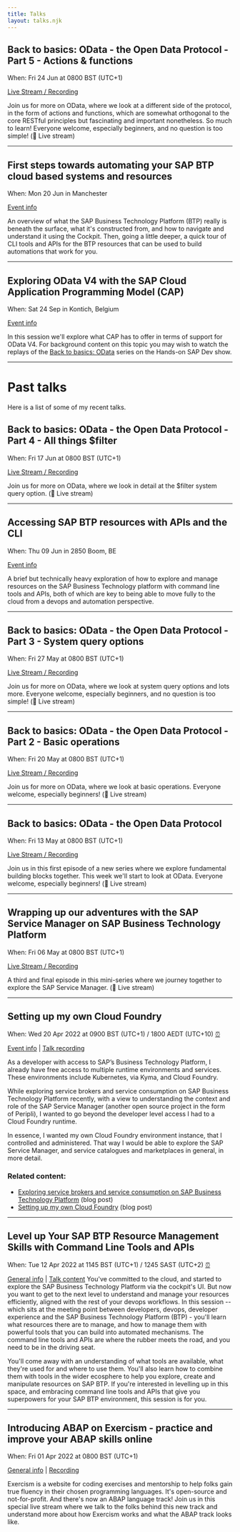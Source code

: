```yaml
---
title: Talks
layout: talks.njk
---
```


<a name="odata-basics-5-actions-and-functions"></a>
## Back to basics: OData - the Open Data Protocol - Part 5 - Actions & functions

When: Fri 24 Jun at 0800 BST (UTC+1)

[Live Stream / Recording](https://youtu.be/tmwglig2mbw)

Join us for more on OData, where we look at a different side of the protocol, in the form of actions and functions, which are somewhat orthogonal to the core RESTful principles but fascinating and important nonetheless. So much to learn! Everyone welcome, especially beginners, and no question is too simple! (🔴 Live stream)

---

<a name="first-steps-towards-automatic-your-sap-btp-cloud-based-systems-and-resources"></a>
## First steps towards automating your SAP BTP cloud based systems and resources

When: Mon 20 Jun in Manchester

[Event info](https://www.epiuselabs.com/epi-use-labs-uk-ireland-user-group-event-2022)

An overview of what the SAP Business Technology Platform (BTP) really is beneath the surface, what it's constructed from, and how to navigate and understand it using the Cockpit. Then, going a little deeper, a quick tour of CLI tools and APIs for the BTP resources that can be used to build automations that work for you.

---

<a name="exploring-odata-v4-with-cap"></a>
## Exploring OData V4 with the SAP Cloud Application Programming Model (CAP)

When: Sat 24 Sep in Kontich, Belgium

[Event info](https://groups.community.sap.com/t5/sap-insidetrack/sap-inside-track-belgium/ec-p/5203#M3)

In this session we'll explore what CAP has to offer in terms of support for OData V4. For background content on this topic you may wish to watch the replays of the [Back to basics: OData](https://www.youtube.com/playlist?list=PL6RpkC85SLQDYLiN1BobWXvvnhaGErkwj) series on the Hands-on SAP Dev show.

---

# Past talks

Here is a list of some of my recent talks.

<a name="odata-basics-4-all-things-filter"></a>
## Back to basics: OData - the Open Data Protocol - Part 4 - All things $filter

When: Fri 17 Jun at 0800 BST (UTC+1)

[Live Stream / Recording](https://youtu.be/R9JyaPYtWKs)

Join us for more on OData, where we look in detail at the $filter system query option. (🔴 Live stream)

---

<a name="accessing-sap-btp-resources-with-apis-and-the-cli"></a>
## Accessing SAP BTP resources with APIs and the CLI

When: Thu 09 Jun in 2850 Boom, BE

[Event info](https://www.flexso.com/en/events/sapdeveloperday)

A brief but technically heavy exploration of how to explore and manage resources on the SAP Business Technology platform with command line tools and APIs, both of which are key to being able to move fully to the cloud from a devops and automation perspective.

---

<a name="odata-basics-3-system-query-options"></a>
## Back to basics: OData - the Open Data Protocol - Part 3 - System query options

When: Fri 27 May at 0800 BST (UTC+1)

[Live Stream / Recording](https://youtu.be/Bln2A0_OauY)

Join us for more on OData, where we look at system query options and lots more. Everyone welcome, especially beginners, and no question is too simple! (🔴 Live stream)

---
<a name="odata-basics-2-basic-operations"></a>
## Back to basics: OData - the Open Data Protocol - Part 2 - Basic operations

When: Fri 20 May at 0800 BST (UTC+1)

[Live Stream / Recording](https://youtu.be/f9w61GxMztY)

Join us for more on OData, where we look at basic operations. Everyone welcome, especially beginners! (🔴 Live stream)

---

<a name="odata-basics-1-introduction"></a>
## Back to basics: OData - the Open Data Protocol

When: Fri 13 May at 0800 BST (UTC+1)

[Live Stream / Recording](https://youtu.be/O3OU2rSUqs0)

Join us in this first episode of a new series where we explore fundamental building blocks together. This week we'll start to look at OData. Everyone welcome, especially beginners! (🔴 Live stream)

---

<a name="wrapping-up-our-adventures-with-the-sap-service-manager-on-sap-business-technology-platform"></a>
## Wrapping up our adventures with the SAP Service Manager on SAP Business Technology Platform

When: Fri 06 May at 0800 BST (UTC+1)

[Live Stream / Recording](https://www.youtube.com/watch?v=5_Ns0ihQPD4)

A third and final episode in this mini-series where we journey together to explore the SAP Service Manager. (🔴 Live stream)

---

<a name="setting-up-my-own-cloud-foundry"></a>
## Setting up my own Cloud Foundry

When: Wed 20 Apr 2022 at 0900 BST (UTC+1) / 1800 AEDT (UTC+10) [⏰](https://www.timeanddate.com/worldclock/converter.html?iso=20220420T080000&p1=302&p2=240)

[Event info](https://blogs.sap.com/2022/03/21/sitsyd-sap-tech-night-sydney-april-20th-2022/) | [Talk recording](https://www.youtube.com/watch?v=o2NKhW2z9eg)

As a developer with access to SAP’s Business Technology Platform, I already have free access to multiple runtime environments and services. These environments include Kubernetes, via Kyma, and Cloud Foundry.

While exploring service brokers and service consumption on SAP Business Technology Platform recently, with a view to understanding the context and role of the SAP Service Manager (another open source project in the form of Peripli), I wanted to go beyond the developer level access I had to a Cloud Foundry runtime.

In essence, I wanted my own Cloud Foundry environment instance, that I controlled and administered. That way I would be able to explore the SAP Service Manager, and service catalogues and marketplaces in general, in more detail.

### Related content:

* [Exploring service brokers and service consumption on SAP Business Technology Platform](https://blogs.sap.com/2022/03/08/exploring-service-brokers-and-cf-on-sap-business-technology-platform/) (blog post)
* [Setting up my own Cloud Foundry](https://qmacro.org/blog/posts/2022/03/14/setting-up-my-own-cloud-foundry/) (blog post)

---

<a name="level-up-your-sap-btp-resource-management-skills-with-command-line-tools-and-apis"></a>
## Level up Your SAP BTP Resource Management Skills with Command Line Tools and APIs

When: Tue 12 Apr 2022 at 1145 BST (UTC+1) / 1245 SAST (UTC+2) [⏰](https://www.timeanddate.com/worldclock/converter.html?iso=20220412T104500&p1=302&p2=111)

[General info](https://www.masteringsapconferences.com/3in1/agenda2022/) | [Talk content](https://github.com/qmacro/mastering-sap-2022)
You've committed to the cloud, and started to explore the SAP Business Technology Platform via the cockpit's UI. But now you want to get to the next level to understand and manage your resources efficiently, aligned with the rest of your devops workflows. In this session -- which sits at the meeting point between developers, devops, developer experience and the SAP Business Technology Platform (BTP) - you'll learn what resources there are to manage, and how to manage them with powerful tools that you can build into automated mechanisms. The command line tools and APIs are where the rubber meets the road, and you need to be in the driving seat.

You'll come away with an understanding of what tools are available, what they're used for and where to use them. You'll also learn how to combine them with tools in the wider ecosphere to help you explore, create and manipulate resources on SAP BTP. If you're interested in levelling up in this space, and embracing command line tools and APIs that give you superpowers for your SAP BTP environment, this session is for you.

---

<a name="introducing-abap-on-exercism-practice-and-improve-your-abap-skills-online"></a>
## Introducing ABAP on Exercism - practice and improve your ABAP skills online

When: Fri 01 Apr 2022 at 0800 BST (UTC+1)

[General info](https://twitter.com/qmacro/status/1506911556029853697) | [Recording](https://www.youtube.com/watch?v=F2zBmjqM8xo)

Exercism is a website for coding exercises and mentorship to help folks gain true fluency in their chosen programming languages. It's open-source and not-for-profit. And there's now an ABAP language track! Join us in this special live stream where we talk to the folks behind this new track and understand more about how Exercism works and what the ABAP track looks like.
